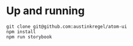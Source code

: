# Up and running
```
git clone git@github.com:austinkregel/atom-ui
npm install 
npm run storybook
```
